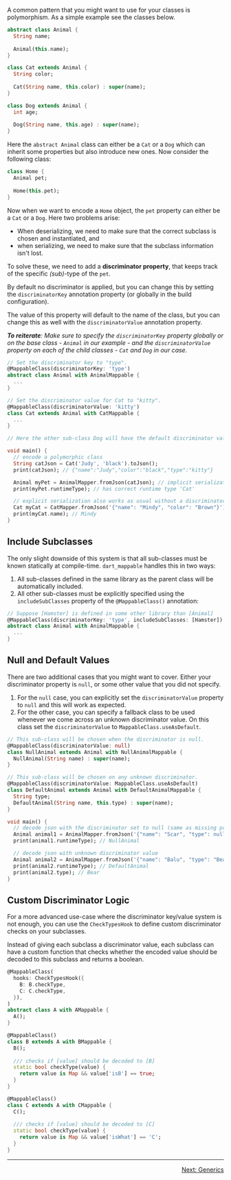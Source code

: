 
A common pattern that you might want to use for your classes is polymorphism. As a simple example see the classes below.

```dart
abstract class Animal {
  String name;
  
  Animal(this.name);
}

class Cat extends Animal {
  String color;
  
  Cat(String name, this.color) : super(name);
}

class Dog extends Animal {
  int age;
  
  Dog(String name, this.age) : super(name);
}
```

Here the `abstract Animal` class can either be a `Cat` or a `Dog` which can inherit some properties but 
also introduce new ones. Now consider the following class:

```dart
class Home {
  Animal pet;
  
  Home(this.pet);
}
```

Now when we want to encode a `Home` object, the `pet` property can either be a `Cat` or a `Dog`. Here
two problems arise:

- When deserializing, we need to make sure that the correct subclass is chosen and instantiated, and
- when serializing, we need to make sure that the subclass information isn't lost.
  
To solve these, we need to add a **discriminator property**, that keeps track of the specific *(sub)*-type of the `pet`.

By default no discriminator is applied, but you can change this by setting the `discriminatorKey` annotation property (or globally in the build configuration). 

The value of this property will default to the name of the class, but you can change this as well with the `discriminatorValue` annotation property.

***To reiterate**: Make sure to specify the `discriminatorKey` property globally or on the base class - `Animal` in our example - and the `discriminatorValue` property
on each of the child classes - `Cat` and `Dog` in our case.*

```dart
// Set the discriminator key to "type".
@MappableClass(discriminatorKey: 'type')
abstract class Animal with AnimalMappable {
  ...
}

// Set the discriminator value for Cat to "kitty".
@MappableClass(discriminatorValue: 'kitty')
class Cat extends Animal with CatMappable {
  ...
}

// Here the other sub-class Dog will have the default discriminator value "Dog".

void main() {
  // encode a polymorphic class
  String catJson = Cat('Judy', 'black').toJson();
  print(catJson); // {"name":"Judy","color":"black","type":"kitty"}

  Animal myPet = AnimalMapper.fromJson(catJson); // implicit serialization as an 'Animal'
  print(myPet.runtimeType); // has correct runtime type 'Cat'

  // explicit serialization also works as usual without a discriminator
  Cat myCat = CatMapper.fromJson('{"name": "Mindy", "color": "Brown"}');
  print(myCat.name); // Mindy
}
```

## Include Subclasses

The only slight downside of this system is that all sub-classes must be known statically at compile-time. 
`dart_mappable` handles this in two ways:

1. All sub-classes defined in the same library as the parent class will be automatically included.
2. All other sub-classes must be explicitly specified using the `includeSubClasses` property of the `@MappableClass()` annotation:

```dart
// Suppose [Hamster] is defined in some other library than [Animal]
@MappableClass(discriminatorKey: 'type', includeSubClasses: [Hamster])
abstract class Animal with AnimalMappable {
  ...
}
```

## Null and Default Values

There are two additional cases that you might want to cover. Either your discriminator property is `null`, or some other value that you did not specify.

1. For the `null` case, you can explicitly set the `discriminatorValue` property to `null` and this will work as expected.
2. For the other case, you can specify a fallback class to be used whenever we come across an unknown discriminator value. On this class set the `discriminatorValue` to `MappableClass.useAsDefault`.

```dart
// This sub-class will be chosen when the discriminator is null.
@MappableClass(discriminatorValue: null)
class NullAnimal extends Animal with NullAnimalMappable {
  NullAnimal(String name) : super(name);
}

// This sub-class will be chosen on any unknown discriminator.
@MappableClass(discriminatorValue: MappableClass.useAsDefault)
class DefaultAnimal extends Animal with DefaultAnimalMappable {
  String type;
  DefaultAnimal(String name, this.type) : super(name);
}

void main() {
  // decode json with the discriminator set to null (same as missing property)
  Animal animal1 = AnimalMapper.fromJson('{"name": "Scar", "type": null}');
  print(animal1.runtimeType); // NullAnimal

  // decode json with unknown discriminator value
  Animal animal2 = AnimalMapper.fromJson('{"name": "Balu", "type": "Bear"}');
  print(animal2.runtimeType); // DefaultAnimal
  print(animal2.type); // Bear
}
```

## Custom Discriminator Logic

For a more advanced use-case where the discriminator key/value system is not enough, you can use the
`CheckTypesHook` to define custom discriminator checks on your subclasses.

Instead of giving each subclass a discriminator value, each subclass can have a custom function
that checks whether the encoded value should be decoded to this subclass and returns a boolean.

```dart
@MappableClass(
  hooks: CheckTypesHook({
    B: B.checkType,
    C: C.checkType,
  }),
)
abstract class A with AMappable {
  A();
}

@MappableClass()
class B extends A with BMappable {
  B();
  
  /// checks if [value] should be decoded to [B]
  static bool checkType(value) {
    return value is Map && value['isB'] == true;
  }
}

@MappableClass()
class C extends A with CMappable {
  C();
  
  /// checks if [value] should be decoded to [C]
  static bool checkType(value) {
    return value is Map && value['isWhat'] == 'C';
  }
}
```

---

<p align="right"><a href="../topics/Generics-topic.html">Next: Generics</a></p>